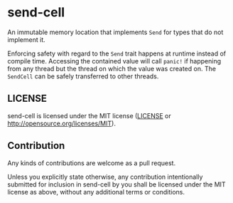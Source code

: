 # send-cell

An immutable memory location that implements `Send` for types that do not
implement it.

Enforcing safety with regard to the `Send` trait happens at runtime instead of
compile time. Accessing the contained value will call `panic!` if happening
from any thread but the thread on which the value was created on. The
`SendCell` can be safely transferred to other threads.

## LICENSE

send-cell is licensed under the MIT license ([LICENSE](LICENSE) or
http://opensource.org/licenses/MIT).

## Contribution

Any kinds of contributions are welcome as a pull request.

Unless you explicitly state otherwise, any contribution intentionally submitted
for inclusion in send-cell by you shall be licensed under the MIT license as above,
without any additional terms or conditions.

